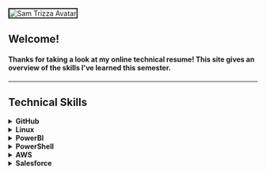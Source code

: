 <img src="samblue.jpg" alt="Sam Trizza Avatar" width="128" height="128" align="center" border="2">

<h2>Welcome!</h2>
<h4>Thanks for taking a look at my online technical resume! This site gives an overview of the skills I've learned this semester.</h4>

<hr>

<h2><b>Technical Skills</b></h2>

<details closed>
  <summary><b>GitHub</b></summary>
  <br>
  <p>Through this training, I learned basic GitHub operations and best practices around building projects with others and communicating with developers, from pull requests to master merges. This resume was part of the training and is hosted on GitHub with Markdown and YAML.
    Courses completed include:
  <ul>
    <li>Communicating using Markdown</li>
    <li>Uploading your project to GitHub</li>
    <li>GitHub Pages</li>
    <li>Reviewing pull requests</li>
    <li>Managing merge conflicts</li>
    <li>Securing your workflows</li>
  </ul>
  <img src="github-3.png" alt="First Week on GitHub" width="600" height="400" border="2">
  <img src="github-2.png" alt="First Week on GitHub" width="600" height="400" border="2">
  </p>
</details>

<details closed>
  <summary><b>Linux</b></summary>
  <br>
  <p>Skills include:
  <ul>
    <li>Kernel definition and naming conventions</li>
    <li>Basic commands (pwd, cd, ls, cat, history, etc.)</li>
    <li>User permissions (read, write, execute, etc.)</li>
    <li>Input and Output redirection and Piping</li>
    <li>Linux environment variables (PATH, $LANG, etc.)</li>
    <li>Communicating within networks (Ping, FTP, SSH)</li>
    <li>Shell scripting and virtual terminals</li>
  </ul>
  </p>
</details>

<details closed>
  <summary><b>PowerBI</b></summary>
  <br>
  <p>I completed the Analyzing and Visualizing Data with Power BI course on <a href = "https://courses.edx.org/courses/course-v1:Microsoft+DAT207x+2T2019/course/">edX.org</a>, which included topics like:
  <ul>
    <li>Manipulating and modeling data</li>
    <li>Graphs, slicers, and conditional formatting</li>
    <li>Dashboards in Power BI Service</li>
    <li>Excel with Power BI</li>
    <li>Managing data content and security</li>
    <li>Creating live connections to servers (through SQL Azure, SQL Database, etc.)</li>
    <li>Power BI mobile phone/tablet compatibility</li>
  </ul>
  </p>
</details>

<details closed>
  <summary><b>PowerShell</b></summary>
  <br>
  <p>Skills include:
  <ul>
    <li>PowerShell purpose, launching and commmandlets</li>
    <li>Effective use of the help system</li>
    <li>Using the pipeline, object and remote</li>
    <li>Automation</li>
    <li>Basic scripting</li>
    <li>DSC architecture (push/pull)</li>
    <li>Configuring servers for deployment</li>
    <li>Common code practices</li>
    <li>DSC and Linux</li>
  </ul>
  </p> 
</details>

<details closed>
  <summary><b>AWS</b></summary>
  <br>
  <p>Courses completed include:
  <ul>
    <li>Definition and benefits of cloud computing</li>
    <li>AWS Core Services</li>
    <li>AWS Security</li>
    <li>AWS Architecting</li>
    <li>AWS Pricing and Support</li>
    <li>AWS Product Demonstrations</li>
  </ul>
  </p>
</details>
  
<details closed>
  <summary><b>Salesforce</b></summary>
  <br>
  <p>Courses completed include:
  <ul>
    <li>Salesforce Platform Basics</li>
    <li>Data Modeling and Management</li>
    <li>Lightning Experience Customization</li>
    <li>Salesforce Mobile App Customization</li>
    <li>Reports & Dashboards for Lightning Experience</li>
  </ul>
  </p> 
</details>
